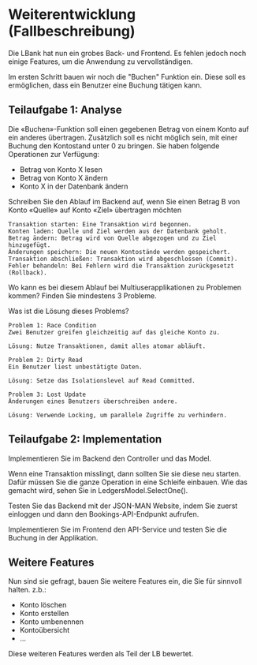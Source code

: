 # Weiterentwicklung (Fallbeschreibung)

Die LBank hat nun ein grobes Back- und Frontend. Es fehlen jedoch noch einige Features, um die Anwendung zu vervollständigen. 

Im ersten Schritt bauen wir noch die "Buchen" Funktion ein. Diese soll es ermöglichen, dass ein Benutzer eine Buchung tätigen kann.

## Teilaufgabe 1: Analyse

Die «Buchen»-Funktion soll einen gegebenen Betrag von einem Konto auf ein anderes übertragen. Zusätzlich soll es nicht möglich sein, mit einer Buchung den Kontostand unter 0 zu bringen. Sie haben folgende Operationen zur
Verfügung:
- Betrag von Konto X lesen
- Betrag von Konto X ändern
- Konto X in der Datenbank ändern

Schreiben Sie den Ablauf im Backend auf, wenn Sie einen Betrag B von Konto «Quelle» auf Konto «Ziel» übertragen möchten

```
Transaktion starten: Eine Transaktion wird begonnen.
Konten laden: Quelle und Ziel werden aus der Datenbank geholt.
Betrag ändern: Betrag wird von Quelle abgezogen und zu Ziel hinzugefügt.
Änderungen speichern: Die neuen Kontostände werden gespeichert.
Transaktion abschließen: Transaktion wird abgeschlossen (Commit).
Fehler behandeln: Bei Fehlern wird die Transaktion zurückgesetzt (Rollback).
```

Wo kann es bei diesem Ablauf bei Multiuserapplikationen zu Problemen kommen? Finden Sie mindestens 3 Probleme.

Was ist die Lösung dieses Problems?

```
Problem 1: Race Condition
Zwei Benutzer greifen gleichzeitig auf das gleiche Konto zu.

Lösung: Nutze Transaktionen, damit alles atomar abläuft.

Problem 2: Dirty Read
Ein Benutzer liest unbestätigte Daten.

Lösung: Setze das Isolationslevel auf Read Committed.

Problem 3: Lost Update
Änderungen eines Benutzers überschreiben andere.

Lösung: Verwende Locking, um parallele Zugriffe zu verhindern.
```

## Teilaufgabe 2: Implementation

Implementieren Sie im Backend den Controller und das Model.

Wenn eine Transaktion misslingt, dann sollten Sie sie diese neu starten. Dafür müssen Sie die ganze Operation in eine Schleife einbauen. Wie das gemacht wird, sehen Sie in LedgersModel.SelectOne().

Testen Sie das Backend mit der JSON-MAN Website, indem Sie zuerst einloggen und dann den Bookings-API-Endpunkt aufrufen.

Implementieren Sie im Frontend den API-Service und testen Sie die Buchung in der Applikation.

## Weitere Features

Nun sind sie gefragt, bauen Sie weitere Features ein, die Sie für sinnvoll halten.
z.b.:
- Konto löschen
- Konto erstellen
- Konto umbenennen
- Kontoübersicht
- ...

Diese weiteren Features werden als Teil der LB bewertet.